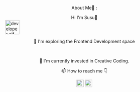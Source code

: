 <div align="center"> <p>About Me💬 :</p></div>
<div align="center">
Hi I'm Susu👋</div>
 <img src="/images/Developer.gif" alt="developer gif"  height="45px">
<p align="center">🌱 I'm exploring the Frontend Development space </p> 
<br>
<p align="center"> 🔭 I'm currently invested in Creative Coding.
 </p>
 <div><p align="center"> 📫 How to reach me 👇</p></div>

<p align="center"> <a href="https://www.linkedin.com/in/suwaibat-suleiman-502322246/"><img src="https://img.shields.io/badge/linkedin-%230077B5.svg?&style=for-the-badge&logo=linkedin&logoColor=white" height=23></a> <a href="suleimansuwaibat@gmail.com"><img src="https://img.shields.io/badge/Gmail-D14836?style=for-the-badge&logo=gmail&logoColor=white" height=23<></a> </p>
<!--
**Susu-spec/Susu-spec** is a ✨ _special_ ✨ repository because its `README.md` (this file) appears on your GitHub profile.


